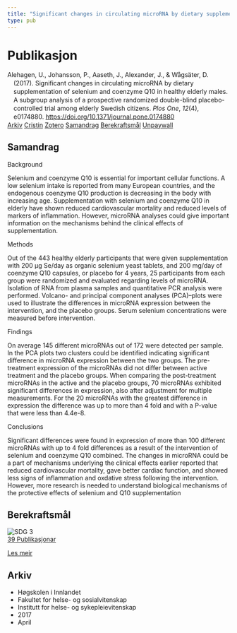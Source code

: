 ```yaml
---
title: "Significant changes in circulating microRNA by dietary supplementation of selenium and coenzyme Q10 in healthy elderly males. A subgroup analysis of a prospective randomized double-blind placebo-controlled trial among elderly Swedish citizens"
type: pub
---
```

<h1>Publikasjon</h1>
<article id="csl-bib-container-CFLCKXUA" class="csl-bib-container">
  <div class="csl-bib-body" style="line-height: 1.35; padding-left: 1em; text-indent:-1em;">
  <div class="csl-entry">Alehagen, U., Johansson, P., Aaseth, J., Alexander, J., &amp; W&#xE5;gs&#xE4;ter, D. (2017). Significant changes in circulating microRNA by dietary supplementation of selenium and coenzyme Q10 in healthy elderly males. A subgroup analysis of a prospective randomized double-blind placebo-controlled trial among elderly Swedish citizens. <i>Plos One</i>, <i>12</i>(4), e0174880. <a href="https://doi.org/10.1371/journal.pone.0174880">https://doi.org/10.1371/journal.pone.0174880</a></div>
</div>
  <div class="csl-bib-buttons">
    <a href="#taxonomy-article-CFLCKXUA" class="csl-bib-button">Arkiv</a>
    <a href="https://app.cristin.no/results/show.jsf?id=1467166" alt="Cristin URL" class="csl-bib-button">Cristin</a>
    <a href="http://zotero.org/groups/5022929/items/CFLCKXUA" alt="Zotero URL" class="csl-bib-button">Zotero</a>
    <a href="#abstract-article-CFLCKXUA" class="csl-bib-button">Samandrag</a>
    <a href="#sdg-article-CFLCKXUA" class="csl-bib-button">Berekraftsmål</a>
    <a href="https://journals.plos.org/plosone/article/file?id=10.1371/journal.pone.0174880&amp;type=printable" class="csl-bib-button">Unpaywall</a>
  </div>
  <div id="csl-bib-meta-container-CFLCKXUA"></div>
</article>
<div id="csl-bib-meta-CFLCKXUA" class="csl-bib-meta">
  <article id="abstract-article-CFLCKXUA" class="abstract-article">
    <h1>Samandrag</h1>
    Background 
 
Selenium and coenzyme Q10 is essential for important cellular functions. A low selenium intake is reported from many European countries, and the endogenous coenzyme Q10 production is decreasing in the body with increasing age. Supplementation with selenium and coenzyme Q10 in elderly have shown reduced cardiovascular mortality and reduced levels of markers of inflammation. However, microRNA analyses could give important information on the mechanisms behind the clinical effects of supplementation. 
 
Methods 
 
Out of the 443 healthy elderly participants that were given supplementation with 200 μg Se/day as organic selenium yeast tablets, and 200 mg/day of coenzyme Q10 capsules, or placebo for 4 years, 25 participants from each group were randomized and evaluated regarding levels of microRNA. Isolation of RNA from plasma samples and quantitative PCR analysis were performed. Volcano- and principal component analyses (PCA)–plots were used to illustrate the differences in microRNA expression between the intervention, and the placebo groups. Serum selenium concentrations were measured before intervention. 
 
Findings 
 
On average 145 different microRNAs out of 172 were detected per sample. In the PCA plots two clusters could be identified indicating significant difference in microRNA expression between the two groups. The pre-treatment expression of the microRNAs did not differ between active treatment and the placebo groups. When comparing the post-treatment microRNAs in the active and the placebo groups, 70 microRNAs exhibited significant differences in expression, also after adjustment for multiple measurements. For the 20 microRNAs with the greatest difference in expression the difference was up to more than 4 fold and with a P-value that were less than 4.4e-8. 
 
Conclusions 
 
Significant differences were found in expression of more than 100 different microRNAs with up to 4 fold differences as a result of the intervention of selenium and coenzyme Q10 combined. The changes in microRNA could be a part of mechanisms underlying the clinical effects earlier reported that reduced cardiovascular mortality, gave better cardiac function, and showed less signs of inflammation and oxdative stress following the intervention. However, more research is needed to understand biological mechanisms of the protective effects of selenium and Q10 supplementation
  </article>
  <article id="sdg-article-CFLCKXUA" class="sdg-article">
    <h1>Berekraftsmål</h1>
    <div class="sdg-container"><div id="sdg3" class="sdg">
<img src="{{< params subfolder >}}images/sdg/sdg03_no.png" class="image" alt="SDG 3">
<div class="sdg-overlay">
<a href="{{< params subfolder >}}no/archive/?sdg=3#archive" class="sdg-publication-count"><span>39</span> Publikasjonar</a>
<p><a href="https://www.fn.no/om-fn/fns-baerekraftsmaal/god-helse-og-livskvalitet?lang=nno-NO" class="sdg-read-more">Les meir</a></p>
</div>
</div></div>
  </article>
  <article id="taxonomy-article-CFLCKXUA" class="taxonomy-article">
    <h1>Arkiv</h1>
    <ul>
      <li>Høgskolen i Innlandet</li>
      <li>Fakultet for helse- og sosialvitenskap</li>
      <li>Institutt for helse- og sykepleievitenskap</li>
      <li>2017</li>
      <li>April</li>
    </ul>
  </article>
</div>
